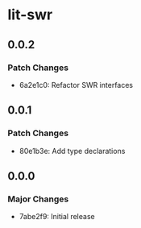 # lit-swr

## 0.0.2

### Patch Changes

- 6a2e1c0: Refactor SWR interfaces

## 0.0.1

### Patch Changes

- 80e1b3e: Add type declarations

## 0.0.0

### Major Changes

- 7abe2f9: Initial release
